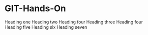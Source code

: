 # GIT-Hands-On
Heading one
Heading two
Heading four
Heading three
Heading four
Heading five
Heading six
Heading seven